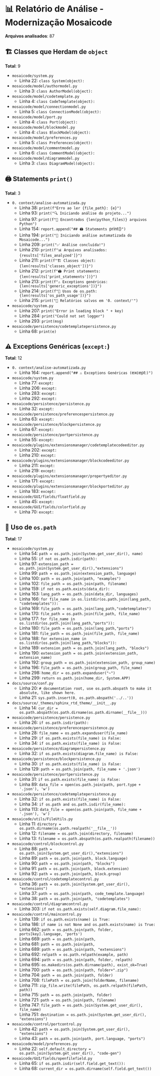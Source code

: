 # 📊 Relatório de Análise - Modernização Mosaicode

**Arquivos analisados**: 87

## 🏗️ Classes que Herdam de `object`
**Total**: 9

- `mosaicode/system.py`
  - Linha 22: `class System(object):`
- `mosaicode/model/authormodel.py`
  - Linha 3: `class AuthorModel(object):`
- `mosaicode/model/codetemplate.py`
  - Linha 4: `class CodeTemplate(object):`
- `mosaicode/model/connectionmodel.py`
  - Linha 5: `class ConnectionModel(object):`
- `mosaicode/model/port.py`
  - Linha 4: `class Port(object):`
- `mosaicode/model/blockmodel.py`
  - Linha 4: `class BlockModel(object):`
- `mosaicode/model/preferences.py`
  - Linha 5: `class Preferences(object):`
- `mosaicode/model/commentmodel.py`
  - Linha 6: `class CommentModel(object):`
- `mosaicode/model/diagrammodel.py`
  - Linha 3: `class DiagramModel(object):`

## 🖨️ Statements `print()`
**Total**: 3

- `0. context/analise-automatizada.py`
  - Linha 38: `print(f"Erro ao ler {file_path}: {e}")`
  - Linha 93: `print("🔍 Iniciando análise do projeto...")`
  - Linha 97: `print(f"📁 Encontrados {len(python_files)} arquivos Python")`
  - Linha 154: `report.append("## 🖨️ Statements `print()`")`
  - Linha 194: `print("🚀 Iniciando análise automatizada do Mosaicode...")`
  - Linha 209: `print("✅ Análise concluída!")`
  - Linha 210: `print(f"📊 Arquivos analisados: {results['files_analyzed']}")`
  - Linha 211: `print(f"🏗️ Classes object: {len(results['classes_object'])}")`
  - Linha 212: `print(f"🖨️ Print statements: {len(results['print_statements'])}")`
  - Linha 213: `print(f"⚠️ Exceptions genéricas: {len(results['generic_exceptions'])}")`
  - Linha 214: `print(f"📂 Usos de os.path: {len(results['os_path_usage'])}")`
  - Linha 215: `print("📄 Relatórios salvos em '0. context/'")`
- `mosaicode/system.py`
  - Linha 207: `print("Error in loading block " + key)`
  - Linha 284: `print("Could not set logger")`
  - Linha 293: `print(msg)`
- `mosaicode/persistence/codetemplatepersistence.py`
  - Linha 68: `print(e)`

## ⚠️ Exceptions Genéricas (`except:`)
**Total**: 12

- `0. context/analise-automatizada.py`
  - Linha 164: `report.append("## ⚠️ Exceptions Genéricas (`except:`)")`
- `mosaicode/system.py`
  - Linha 77: `except:`
  - Linha 206: `except:`
  - Linha 283: `except:`
  - Linha 292: `except:`
- `mosaicode/persistence/persistence.py`
  - Linha 32: `except:`
- `mosaicode/persistence/preferencespersistence.py`
  - Linha 63: `except:`
- `mosaicode/persistence/blockpersistence.py`
  - Linha 67: `except:`
- `mosaicode/persistence/portpersistence.py`
  - Linha 55: `except:`
- `mosaicode/plugins/extensionsmanager/codetemplatecodeeditor.py`
  - Linha 202: `except:`
  - Linha 210: `except:`
- `mosaicode/plugins/extensionsmanager/blockcodeeditor.py`
  - Linha 211: `except:`
  - Linha 219: `except:`
- `mosaicode/plugins/extensionsmanager/propertyeditor.py`
  - Linha 171: `except:`
- `mosaicode/plugins/extensionsmanager/blockporteditor.py`
  - Linha 183: `except:`
- `mosaicode/GUI/fields/floatfield.py`
  - Linha 45: `except:`
- `mosaicode/GUI/fields/colorfield.py`
  - Linha 70: `except:`

## 📂 Uso de `os.path`
**Total**: 17

- `mosaicode/system.py`
  - Linha 54: `path = os.path.join(System.get_user_dir(), name)`
  - Linha 55: `if not os.path.isdir(path):`
  - Linha 97: `extension_path = os.path.join(System.get_user_dir(),"extensions")`
  - Linha 99: `path = os.path.join(extension_path, language)`
  - Linha 100: `path = os.path.join(path, "examples")`
  - Linha 102: `file_path = os.path.join(path, filename)`
  - Linha 159: `if not os.path.exists(data_dir):`
  - Linha 163: `lang_path = os.path.join(data_dir, languages)`
  - Linha 166: `for file_name in os.listdir(os.path.join(lang_path, "codetemplates")):`
  - Linha 169: `file_path = os.path.join(lang_path,"codetemplates")`
  - Linha 170: `file_path = os.path.join(file_path, file_name)`
  - Linha 177: `for file_name in os.listdir(os.path.join(lang_path,"ports")):`
  - Linha 180: `file_path = os.path.join(lang_path,"ports")`
  - Linha 181: `file_path = os.path.join(file_path, file_name)`
  - Linha 188: `for extension_name in os.listdir(os.path.join(lang_path,"blocks")):`
  - Linha 189: `extension_path = os.path.join(lang_path, "blocks")`
  - Linha 190: `extension_path = os.path.join(extension_path, extension_name)`
  - Linha 192: `group_path = os.path.join(extension_path, group_name)`
  - Linha 196: `file_path = os.path.join(group_path, file_name)`
  - Linha 298: `home_dir = os.path.expanduser("~")`
  - Linha 299: `return os.path.join(home_dir, System.APP)`
- `docs/source/conf.py`
  - Linha 20: `# documentation root, use os.path.abspath to make it absolute, like shown here.`
  - Linha 21: `sys.path.insert(0, os.path.abspath('../..'))`
- `docs/source/_themes/sphinx_rtd_theme/__init__.py`
  - Linha 14: `cur_dir = os.path.abspath(os.path.dirname(os.path.dirname(__file__)))`
- `mosaicode/persistence/persistence.py`
  - Linha 26: `if os.path.isdir(path):`
- `mosaicode/persistence/preferencespersistence.py`
  - Linha 28: `file_name = os.path.expanduser(file_name)`
  - Linha 29: `if os.path.exists(file_name) is False:`
  - Linha 34: `if os.path.exists(file_name) is False:`
- `mosaicode/persistence/diagrampersistence.py`
  - Linha 32: `if os.path.exists(diagram.file_name) is False:`
- `mosaicode/persistence/blockpersistence.py`
  - Linha 30: `if os.path.exists(file_name) is False:`
  - Linha 129: `path = os.path.join(path, file_name + '.json')`
- `mosaicode/persistence/portpersistence.py`
  - Linha 31: `if os.path.exists(file_name) is False:`
  - Linha 89: `data_file = open(os.path.join(path, port.type + '.json'), 'w')`
- `mosaicode/persistence/codetemplatepersistence.py`
  - Linha 32: `if os.path.exists(file_name) is False:`
  - Linha 34: `if os.path and os.path.isdir(file_name):`
  - Linha 113: `data_file = open(os.path.join(path, file_name + '.json'), 'w')`
- `mosaicode/utils/FileUtils.py`
  - Linha 11: `directory = os.path.dirname(os.path.realpath('__file__'))`
  - Linha 12: `filename = os.path.join(directory, filename)`
  - Linha 13: `filename = os.path.abspath(os.path.realpath(filename))`
- `mosaicode/control/blockcontrol.py`
  - Linha 88: `path = os.path.join(System.get_user_dir(),"extensions")`
  - Linha 89: `path = os.path.join(path, block.language)`
  - Linha 90: `path = os.path.join(path, "blocks")`
  - Linha 91: `path = os.path.join(path, block.extension)`
  - Linha 92: `path = os.path.join(path, block.group)`
- `mosaicode/control/codetemplatecontrol.py`
  - Linha 36: `path = os.path.join(System.get_user_dir(), "extensions")`
  - Linha 37: `path = os.path.join(path, code_template.language)`
  - Linha 38: `path = os.path.join(path, "codetemplates")`
- `mosaicode/control/diagramcontrol.py`
  - Linha 303: `if not os.path.exists(self.diagram.file_name):`
- `mosaicode/control/maincontrol.py`
  - Linha 139: `if os.path.exists(name) is True:`
  - Linha 186: `if name is not None and os.path.exists(name) is True:`
  - Linha 662: `path = os.path.join(path, folder, ports[key].language, 'ports')`
  - Linha 669: `path = os.path.join(path,`
  - Linha 681: `path = os.path.join(path,`
  - Linha 689: `path = os.path.join(path, "extensions")`
  - Linha 692: `relpath = os.path.relpath(example, path)`
  - Linha 694: `path = os.path.join(path, folder, relpath)`
  - Linha 695: `os.makedirs(os.path.dirname(path), exist_ok=True)`
  - Linha 700: `path = os.path.join(path, folder+".zip")`
  - Linha 704: `path = os.path.join(path, folder)`
  - Linha 708: `filePath = os.path.join(folderName, filename)`
  - Linha 711: `zip_file.write(filePath, os.path.relpath(filePath, path))`
  - Linha 715: `path = os.path.join(path, folder)`
  - Linha 721: `path = os.path.join(path, filename)`
  - Linha 747: `file_path = os.path.join(System.get_user_dir(), file_name)`
  - Linha 751: `destination = os.path.join(System.get_user_dir(), "extensions")`
- `mosaicode/control/portcontrol.py`
  - Linha 42: `path = os.path.join(System.get_user_dir(), "extensions")`
  - Linha 43: `path = os.path.join(path, port.language, "ports")`
- `mosaicode/model/preferences.py`
  - Linha 22: `self.default_directory = os.path.join(System.get_user_dir(), "code-gen")`
- `mosaicode/GUI/fields/openfilefield.py`
  - Linha 65: `if os.path.isdir(self.field.get_text()):`
  - Linha 68: `current_dir = os.path.dirname(self.field.get_text())`
